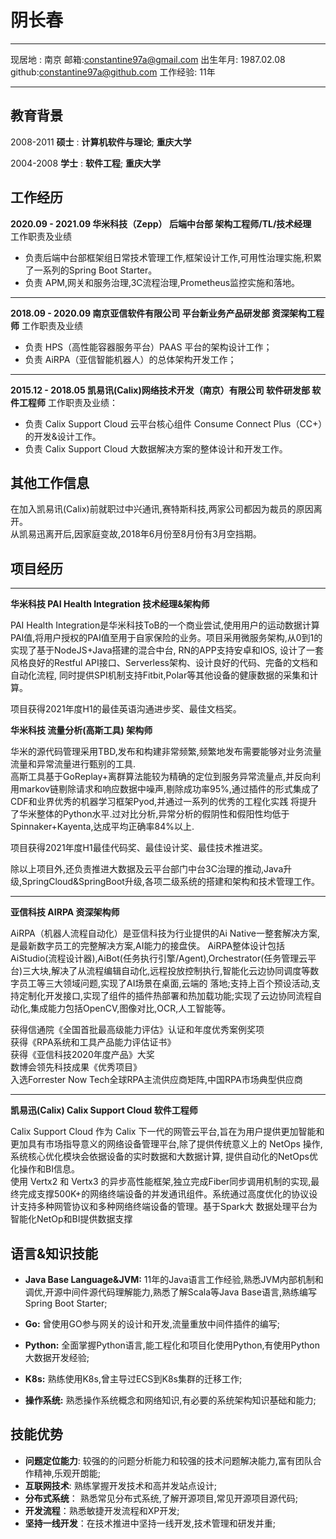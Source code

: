 阴长春
============

-------------------     ----------------------------
现居地 :  南京             邮箱:constantine97a@gmail.com
出生年月: 1987.02.08       github:constantine97a@github.com
工作经验: 11年                 
-------------------     ----------------------------

教育背景
---------

2008-2011 **硕士**
:   **计算机软件与理论**; **重庆大学** 

2004-2008 **学士**
:   **软件工程**;       **重庆大学**

工作经历
----------

**2020.09 - 2021.09 华米科技（Zepp） 后端中台部  架构工程师/TL/技术经理**  
工作职责及业绩  
* 负责后端中台部框架组日常技术管理工作,框架设计工作,可用性治理实施,积累了一系列的Spring Boot Starter。
* 负责 APM,网关和服务治理,3C流程治理,Prometheus监控实施和落地。
---------
**2018.09 - 2020.09 南京亚信软件有限公司 平台新业务产品研发部 资深架构工程师**
工作职责及业绩
* 负责 HPS（高性能容器服务平台）PAAS 平台的架构设计工作；
* 负责 AiRPA（亚信智能机器人）的总体架构开发工作；

---------
**2015.12 - 2018.05 凯易讯(Calix)网络技术开发（南京）有限公司 软件研发部 软件工程师**
工作职责及业绩：
* 负责 Calix Support Cloud 云平台核心组件 Consume Connect Plus（CC+）的开发&设计工作。
* 负责 Calix Support Cloud 大数据解决方案的整体设计和开发工作。


**其他工作信息**
---------
在加入凯易讯(Calix)前就职过中兴通讯,赛特斯科技,两家公司都因为裁员的原因离开。\
从凯易迅离开后,因家庭变故,2018年6月份至8月份有3月空挡期。

项目经历
--------------------
---------
**华米科技 PAI Health Integration 技术经理&架构师** 

PAI Health Integration是华米科技ToB的一个商业尝试,使用用户的运动数据计算PAI值,将用户授权的PAI值至用于自家保险的业务。项目采用微服务架构,从0到1的实现了基于NodeJS+Java搭建的混合中台,
RN的APP支持安卓和IOS, 设计了一套风格良好的Restful API接口、Serverless架构、设计良好的代码、完备的文档和自动化流程, 同时提供SPI机制支持Fitbit,Polar等其他设备的健康数据的采集和计算。

项目获得2021年度H1的最佳英语沟通进步奖、最佳文档奖。

**华米科技 流量分析(高斯工具) 架构师** 

华米的源代码管理采用TBD,发布和构建非常频繁,频繁地发布需要能够对业务流量流量和异常流量进行甄别的工具.\
高斯工具基于GoReplay+离群算法能较为精确的定位到服务异常流量点,并反向利用markov链剔除请求和响应数据中噪声,剔除成功率95%,通过插件的形式集成了CDF和业界优秀的机器学习框架Pyod,并通过一系列的优秀的工程化实践
将提升了华米整体的Python水平.过对比分析,异常分析的假阴性和假阳性均低于Spinnaker+Kayenta,达成平均正确率84%以上.

项目获得2021年度H1最佳代码奖、最佳设计奖、最佳技术推进奖。

除以上项目外,还负责推进大数据及云平台部门中台3C治理的推动,Java升级,SpringCloud&SpringBoot升级,各项二级系统的搭建和架构和技术管理工作。

---------
**亚信科技 AIRPA 资深架构师** 

AiRPA（机器人流程自动化）是亚信科技为行业提供的Ai Native一整套解决方案,是最新数字员工的完整解决方案,AI能力的接盘侠。
AiRPA整体设计包括 AiStudio(流程设计器),AiBot(任务执行引擎/Agent),Orchestrator(任务管理云平台)三大块,解决了从流程编辑自动化,远程投放控制执行,智能化云边协同调度等数字员工等三大领域问题,实现了AI场景在桌面,云端的
落地;支持上百个预设活动,支持定制化开发接口,实现了组件的插件热部署和热加载功能;实现了云边协同流程自动化,集成能力包括OpenCV,图像对比,OCR,人工智能等。

获得信通院《全国首批最高级能力评估》认证和年度优秀案例奖项  
获得《RPA系统和工具产品能力评估证书》  
获得《亚信科技2020年度产品》大奖  
数博会领先科技成果《优秀项目》  
入选Forrester Now Tech全球RPA主流供应商矩阵,中国RPA市场典型供应商

---------
**凯易迅(Calix) Calix Support Cloud 软件工程师**

Calix Support Cloud 作为 Calix 下一代的网管云平台,旨在为用户提供更加智能和更加具有市场指导意义的网络设备管理平台,除了提供传统意义上的 NetOps 操作,系统核心优化模块会依据设备的实时数据和大数据计算,
提供自动化的NetOps优化操作和BI信息。\
使用 Vertx2 和 Vertx3 的异步高性能框架,独立完成Fiber同步调用机制的实现,最终完成支撑500K+的网络终端设备的并发通讯组件。系统通过高度优化的协议设计支持多种网管协议和多种网络终端设备的管理。基于Spark大
数据处理平台为智能化NetOp和BI提供数据支撑

语言&知识技能
--------------------
*  **Java Base Language&JVM:** 11年的Java语言工作经验,熟悉JVM内部机制和调优,开源中间件源代码理解能力,熟悉了解Scala等Java Base语言,熟练编写Spring Boot Starter;

*  **Go:** 曾使用GO参与网关的设计和开发,流量重放中间件插件的编写;

*  **Python:** 全面掌握Python语言,能工程化和项目化使用Python,有使用Python大数据开发经验;

*  **K8s:** 熟练使用K8s,曾主导过ECS到K8s集群的迁移工作;

*  **操作系统:** 熟悉操作系统概念和网络知识,有必要的系统架构知识基础和能力;

技能优势
----------------------------------------

* **问题定位能力**: 较强的的问题分析能力和较强的技术问题解决能力,富有团队合作精神,乐观开朗能;
* **互联网技术**: 熟练掌握开发技术和高并发站点设计;
* **分布式系统**： 熟悉常见分布式系统,了解开源项目,常见开源项目源代码;
* **开发流程**：熟悉敏捷开发流程和XP开发;
* **坚持一线开发**：在技术推进中坚持一线开发,技术管理和研发并重;